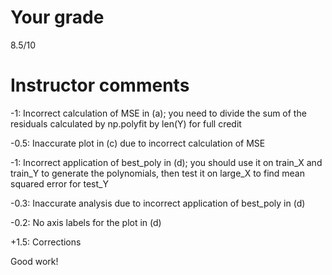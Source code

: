 # Your grade

8.5/10

# Instructor comments

-1: Incorrect calculation of MSE in (a); you need to divide the sum of the residuals calculated by np.polyfit by len(Y) for full credit

-0.5: Inaccurate plot in (c) due to incorrect calculation of MSE

-1: Incorrect application of best_poly in (d); you should use it on train_X and train_Y to generate the polynomials, then test it on large_X to find mean squared error for test_Y

-0.3: Inaccurate analysis due to incorrect application of best_poly in (d)

-0.2: No axis labels for the plot in (d)

+1.5: Corrections

Good work!